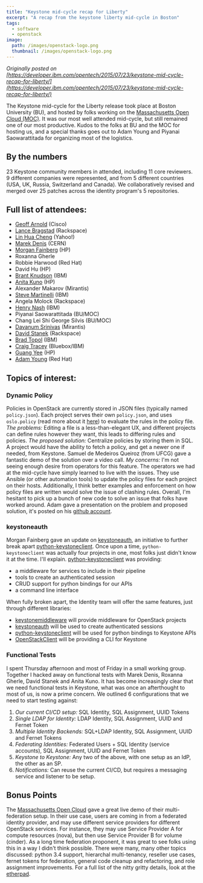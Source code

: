 ```yaml
---
title: "Keystone mid-cycle recap for Liberty"
excerpt: "A recap from the keystone liberty mid-cycle in Boston"
tags: 
  - software
  - openstack
image:
  path: /images/openstack-logo.png
  thumbnail: /images/openstack-logo.png
---
```


_Originally posted on [https://developer.ibm.com/opentech/2015/07/23/keystone-mid-cycle-recap-for-liberty/](https://developer.ibm.com/opentech/2015/07/23/keystone-mid-cycle-recap-for-liberty/)_

The Keystone mid-cycle for the Liberty release took place at Boston University (BU), and hosted by folks working on the [Massachusetts Open Cloud (MOC)](http://www.bu.edu/hic/research/massachusetts-open-cloud/). It was our most well attended mid-cycle, but still remained one of our most productive. Kudos to the folks at BU and the MOC for hosting us, and a special thanks goes out to Adam Young and Piyanai Saowarattitada for organizing most of the logistics.

## By the numbers

23 Keystone community members in attended, including 11 core reviewers. 9 different companies were represented, and from 5 different countries (USA, UK, Russia, Switzerland and Canada). We collaboratively revised and merged over 25 patches across the identity program's 5 repositories.

## Full list of attendees:

* [Geoff Arnold](https://twitter.com/geoffarnold) (Cisco)
* [Lance Bragstad](https://twitter.com/LanceBragstad) (Rackspace)
* [Lin Hua Cheng](https://twitter.com/linhuacheng) (Yahoo!)
* [Marek Denis](https://twitter.com/marekdenis) (CERN)
* [Morgan Fainberg](https://twitter.com/MdrnStm) (HP)
* Roxanna Gherle
* Robbie Harwood (Red Hat)
* David Hu (HP)
* [Brant Knudson](https://twitter.com/blknud) (IBM)
* [Anita Kuno](https://twitter.com/anteaya) (HP)
* Alexander Makarov (Mirantis)
* [Steve Martinelli](https://twitter.com/stevebot) (IBM)
* Angela Molock (Rackspace)
* [Henry Nash](https://twitter.com/henrynash) (IBM)
* Piyanai Saowarattitada (BU/MOC)
* Chang Lei Shi George Silvis (BU/MOC)
* [Davanum Srinivas](https://twitter.com/dims) (Mirantis)
* [David Stanek](https://twitter.com/dstanek) (Rackspace)
* [Brad Topol](https://twitter.com/bradtopol) (IBM)
* [Craig Tracey](https://twitter.com/craig_tracey) (Bluebox/IBM)
* [Guang Yee](https://twitter.com/gyeeeeee) (HP)
* [Adam Young](https://twitter.com/admiyoung) (Red Hat)

## Topics of interest:

### Dynamic Policy

Policies in OpenStack are currently stored in JSON files (typically named `policy.json`). Each project serves their own `policy.json`, and uses `oslo.policy` (read more about it [here](https://developer.ibm.com/opentech/2015/03/09/welcoming-oslo-policy-oslo-family/)) to evaluate the rules in the policy file. _The problems:_ Editing a file is a less-than-elegant UX, and different projects can define rules however they want, this leads to differing rules and policies. _The proposed solution:_ Centralize policies by storing them in SQL. A project would have the ability to fetch a policy, and get a newer one if needed, from Keystone. Samuel de Medeiros Queiroz (from UFCG) gave a fantastic demo of the solution over a video call. _My concerns:_ I'm not seeing enough desire from operators for this feature. The operators we had at the mid-cycle have simply learned to live with the issues. They use Ansible (or other automation tools) to update the policy files for each project on their hosts. Additionally, I think better examples and enforcement on how policy files are written would solve the issue of clashing rules. Overall, I'm hesitant to pick up a bunch of new code to solve an issue that folks have worked around. Adam gave a presentation on the problem and proposed solution, it's posted on his [github account](https://github.com/admiyo/keystone-rbac-presentation/blob/master/risk-assessment.pdf).

### keystoneauth

Morgan Fainberg gave an update on [keystoneauth](https://github.com/openstack/keystoneauth), an initiative to further break apart [python-keystoneclient](https://github.com/openstack/python-keystonclient). Once upon a time, `python-keystoneclient` was actually four projects in one, most folks just didn't know it at the time. I'll explain. [python-keystoneclient](https://github.com/openstack/python-keystoneclient) was providing:

* a middleware for services to include in their pipeline
* tools to create an authenticated session
* CRUD support for python bindings for our APIs
* a command line interface

When fully broken apart, the Identity team will offer the same features, just through different libraries:

* [keystonemiddleware](https://github.com/openstack/keystonemiddleware) will provide middleware for OpenStack projects
* [keystoneauth](https://github.com/openstack/keystoneauth) will be used to create authenticated sessions
* [python-keystoneclient](https://github.com/openstack/python-keystonclient) will be used for python bindings to Keystone APIs
* [OpenStackClient](https://github.com/openstack/python-openstackclient) will be providing a CLI for Keystone

### Functional Tests

I spent Thursday afternoon and most of Friday in a small working group. Together I hacked away on functional tests with Marek Denis, Roxanna Gherle, David Stanek and Anita Kuno. It has become increasingly clear that we need functional tests in Keystone, what was once an afterthought to most of us, is now a prime concern. We outlined 6 configurations that we need to start testing against:

1. _Our current CI/CD setup:_ SQL Identity, SQL Assignment, UUID Tokens
2. _Single LDAP for Identity:_ LDAP Identity, SQL Assignment, UUID and Fernet Token
3. _Multiple Identity Backends:_ SQL+LDAP Identity, SQL Assignment, UUID and Fernet Tokens
4. _Federating Identities:_ Federated Users + SQL Identity (service accounts), SQL Assignment, UUID and Fernet Token
5. _Keystone to Keystone:_ Any two of the above, with one setup as an IdP, the other as an SP.
6. _Notifications:_ Can reuse the current CI/CD, but requires a messaging service and listener to be setup.

## Bonus Points

The [Massachusetts Open Cloud](https://www.openstack.org/summit/openstack-summit-atlanta-2014/session-videos/presentation/the-massachusetts-open-cloud-moc-a-new-model-to-operate-and-innovate-in-a-vendor-neutral-cloud) gave a great live demo of their multi-federation setup. In their use case, users are coming in from a federated identity provider, and may use different service providers for different OpenStack services. For instance, they may use Service Provider A for compute resources (nova), but then use Service Provider B for volume (cinder). As a long time federation proponent, it was great to see folks using this in a way I didn't think possible. There were many, many other topics discussed: python 3.4 support, hierarchal multi-tenancy, reseller use cases, fernet tokens for federation, general code cleanup and refactoring, and role assignment improvements. For a full list of the nitty gritty details, look at the [etherpad](https://etherpad.openstack.org/p/keystone-liberty-midcycle-meetup).
